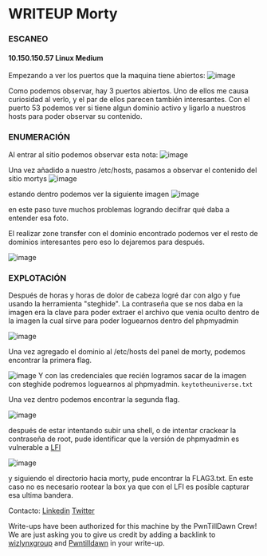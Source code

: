 # WRITEUP Morty

### ESCANEO
#### 	10.150.150.57	Linux	Medium

Empezando a ver los puertos que la maquina tiene abiertos:
![image](https://user-images.githubusercontent.com/78449089/122804781-ecccd280-d28d-11eb-9e1d-8f0e5097400e.png)

Como podemos observar, hay 3 puertos abiertos. Uno de ellos me causa curiosidad al verlo, y el par de ellos parecen también interesantes.
Con el puerto 53 podemos ver si tiene algun dominio activo y ligarlo a nuestros hosts para poder observar su contenido.

### ENUMERACIÓN

Al entrar al sitio podemos observar esta nota:
![image](https://user-images.githubusercontent.com/78449089/122805116-4b924c00-d28e-11eb-9e05-0a2028ae9509.png)

Una vez añadido a nuestro /etc/hosts, pasamos a observar el contenido del sitio mortys
![image](https://user-images.githubusercontent.com/78449089/122805242-767ca000-d28e-11eb-826e-2b9264b489d0.png)

estando dentro podemos ver la siguiente imagen
![image](https://user-images.githubusercontent.com/78449089/122805326-94e29b80-d28e-11eb-80ac-7155d85499c3.png)

en este paso tuve muchos problemas logrando decifrar qué daba a entender esa foto.

El realizar zone transfer con el dominio encontrado podemos ver el resto de dominios interesantes pero eso lo dejaremos para después.

![image](https://user-images.githubusercontent.com/78449089/122807352-189d8780-d291-11eb-997f-6b74a5970f91.png)


### EXPLOTACIÓN 

Después de horas y horas de dolor de cabeza logré dar con algo y fue usando la herramienta "steghide". La contraseña que se nos daba en la imagen era la clave para poder extraer el archivo que venia oculto dentro de la imagen la cual sirve para poder loguearnos dentro del phpmyadmin

![image](https://user-images.githubusercontent.com/78449089/122806233-b3956200-d28f-11eb-8a10-9bd0a4042061.png)

Una vez agregado el dominio al /etc/hosts del panel de morty, podemos encontrar la primera flag.

![image](https://user-images.githubusercontent.com/78449089/122807670-7fbb3c00-d291-11eb-8d01-1f9b0d41b123.png)
Y con las credenciales que recién logramos sacar de la imagen con steghide podremos loguearnos al phpmyadmin. `keytotheuniverse.txt`

Una vez dentro podemos encontrar la segunda flag.

![image](https://user-images.githubusercontent.com/78449089/122807943-d0cb3000-d291-11eb-83de-1022823c2764.png)

después de estar intentando subir una shell, o de intentar crackear la contraseña de root, pude identificar que la versión de phpmyadmin es vulnerable a [LFI](https://www.exploit-db.com/exploits/44924) 

![image](https://user-images.githubusercontent.com/78449089/122809362-a37f8180-d293-11eb-974d-43b415fcaa07.png)

y siguiendo el directorio hacia morty, pude encontrar la FLAG3.txt. En este caso no es necesario rootear la box ya que con el LFI es posible capturar esa ultima bandera.


Contacto: [Linkedin](https://www.linkedin.com/in/jairr/) [Twitter](https://twitter.com/_niggurath_)


Write-ups have been authorized for this machine by the PwnTillDawn Crew! We are just asking you to give us credit by adding a backlink to [wizlynxgroup](https://www.wizlynxgroup.com/) and [Pwntilldawn](https://online.pwntilldawn.com/) in your write-up.
